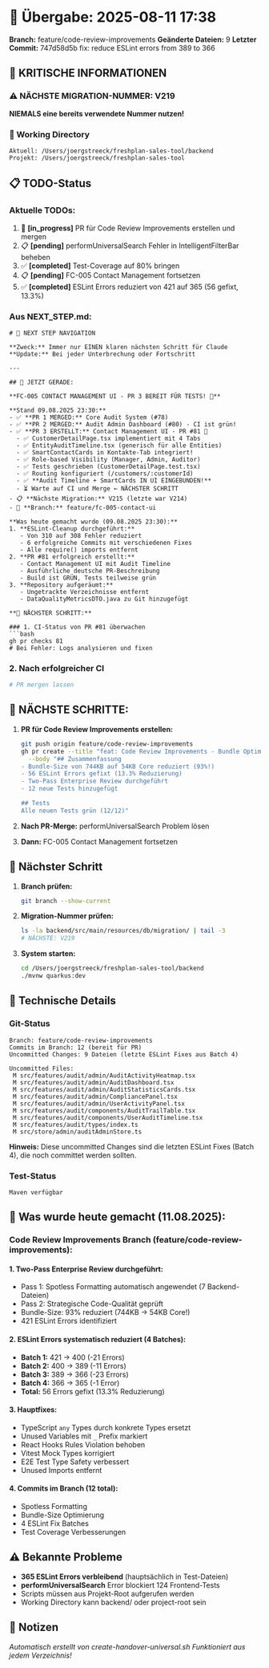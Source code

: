 # 🤝 Übergabe: 2025-08-11 17:38
**Branch:** feature/code-review-improvements
**Geänderte Dateien:** 9
**Letzter Commit:** 747d58d5b fix: reduce ESLint errors from 389 to 366

## 🚨 KRITISCHE INFORMATIONEN

### ⚠️ NÄCHSTE MIGRATION-NUMMER: V219
**NIEMALS eine bereits verwendete Nummer nutzen!**

### 📍 Working Directory
```
Aktuell: /Users/joergstreeck/freshplan-sales-tool/backend
Projekt: /Users/joergstreeck/freshplan-sales-tool
```

## 📋 TODO-Status

### Aktuelle TODOs:
1. 🔄 **[in_progress]** PR für Code Review Improvements erstellen und mergen
2. 📋 **[pending]** performUniversalSearch Fehler in IntelligentFilterBar beheben
3. ✅ **[completed]** Test-Coverage auf 80% bringen
4. 📋 **[pending]** FC-005 Contact Management fortsetzen
5. ✅ **[completed]** ESLint Errors reduziert von 421 auf 365 (56 gefixt, 13.3%)

### Aus NEXT_STEP.md:
```
# 🧭 NEXT STEP NAVIGATION

**Zweck:** Immer nur EINEN klaren nächsten Schritt für Claude
**Update:** Bei jeder Unterbrechung oder Fortschritt

---

## 🎯 JETZT GERADE:

**FC-005 CONTACT MANAGEMENT UI - PR 3 BEREIT FÜR TESTS! 📱**

**Stand 09.08.2025 23:30:**
- ✅ **PR 1 MERGED:** Core Audit System (#78)
- ✅ **PR 2 MERGED:** Audit Admin Dashboard (#80) - CI ist grün!
- ✅ **PR 3 ERSTELLT:** Contact Management UI - PR #81 🎉
  - ✅ CustomerDetailPage.tsx implementiert mit 4 Tabs
  - ✅ EntityAuditTimeline.tsx (generisch für alle Entities)
  - ✅ SmartContactCards in Kontakte-Tab integriert!
  - ✅ Role-based Visibility (Manager, Admin, Auditor)
  - ✅ Tests geschrieben (CustomerDetailPage.test.tsx)
  - ✅ Routing konfiguriert (/customers/:customerId)
  - ✅ **Audit Timeline + SmartCards IN UI EINGEBUNDEN!**
  - ⏳ Warte auf CI und Merge ← NÄCHSTER SCHRITT
- 📋 **Nächste Migration:** V215 (letzte war V214)
- 🌿 **Branch:** feature/fc-005-contact-ui

**Was heute gemacht wurde (09.08.2025 23:30):**
1. **ESLint-Cleanup durchgeführt:**
   - Von 310 auf 308 Fehler reduziert
   - 6 erfolgreiche Commits mit verschiedenen Fixes
   - Alle require() imports entfernt
2. **PR #81 erfolgreich erstellt:**
   - Contact Management UI mit Audit Timeline
   - Ausführliche deutsche PR-Beschreibung
   - Build ist GRÜN, Tests teilweise grün
3. **Repository aufgeräumt:**
   - Ungetrackte Verzeichnisse entfernt
   - DataQualityMetricsDTO.java zu Git hinzugefügt

**🚀 NÄCHSTER SCHRITT:**

### 1. CI-Status von PR #81 überwachen
```bash
gh pr checks 81
# Bei Fehler: Logs analysieren und fixen
```

### 2. Nach erfolgreicher CI
```bash
# PR mergen lassen
```

## 🚀 NÄCHSTE SCHRITTE:

1. **PR für Code Review Improvements erstellen:**
   ```bash
   git push origin feature/code-review-improvements
   gh pr create --title "feat: Code Review Improvements - Bundle Optimization & ESLint Fixes" \
     --body "## Zusammenfassung
   - Bundle-Size von 744KB auf 54KB Core reduziert (93%!)
   - 56 ESLint Errors gefixt (13.3% Reduzierung)
   - Two-Pass Enterprise Review durchgeführt
   - 12 neue Tests hinzugefügt
   
   ## Tests
   Alle neuen Tests grün (12/12)"
   ```

2. **Nach PR-Merge:** performUniversalSearch Problem lösen
3. **Dann:** FC-005 Contact Management fortsetzen

## 🎯 Nächster Schritt

1. **Branch prüfen:**
   ```bash
   git branch --show-current
   ```

2. **Migration-Nummer prüfen:**
   ```bash
   ls -la backend/src/main/resources/db/migration/ | tail -3
   # NÄCHSTE: V219
   ```

3. **System starten:**
   ```bash
   cd /Users/joergstreeck/freshplan-sales-tool/backend
   ./mvnw quarkus:dev
   ```

## 🔧 Technische Details

### Git-Status
```
Branch: feature/code-review-improvements
Commits im Branch: 12 (bereit für PR)
Uncommitted Changes: 9 Dateien (letzte ESLint Fixes aus Batch 4)

Uncommitted Files:
 M src/features/audit/admin/AuditActivityHeatmap.tsx
 M src/features/audit/admin/AuditDashboard.tsx
 M src/features/audit/admin/AuditStatisticsCards.tsx
 M src/features/audit/admin/CompliancePanel.tsx
 M src/features/audit/admin/UserActivityPanel.tsx
 M src/features/audit/components/AuditTrailTable.tsx
 M src/features/audit/components/UserAuditTimeline.tsx
 M src/features/audit/types/index.ts
 M src/store/admin/auditAdminStore.ts
```

**Hinweis:** Diese uncommitted Changes sind die letzten ESLint Fixes (Batch 4), die noch committet werden sollten.

### Test-Status
```
Maven verfügbar
```

## 🎯 Was wurde heute gemacht (11.08.2025):

### Code Review Improvements Branch (feature/code-review-improvements):

#### 1. **Two-Pass Enterprise Review durchgeführt:**
   - Pass 1: Spotless Formatting automatisch angewendet (7 Backend-Dateien)
   - Pass 2: Strategische Code-Qualität geprüft
   - Bundle-Size: 93% reduziert (744KB → 54KB Core!)
   - 421 ESLint Errors identifiziert

#### 2. **ESLint Errors systematisch reduziert (4 Batches):**
   - **Batch 1:** 421 → 400 (-21 Errors)
   - **Batch 2:** 400 → 389 (-11 Errors)
   - **Batch 3:** 389 → 366 (-23 Errors)
   - **Batch 4:** 366 → 365 (-1 Error)
   - **Total:** 56 Errors gefixt (13.3% Reduzierung)

#### 3. **Hauptfixes:**
   - TypeScript `any` Types durch konkrete Types ersetzt
   - Unused Variables mit `_` Prefix markiert
   - React Hooks Rules Violation behoben
   - Vitest Mock Types korrigiert
   - E2E Test Type Safety verbessert
   - Unused Imports entfernt

#### 4. **Commits im Branch (12 total):**
   - Spotless Formatting
   - Bundle-Size Optimierung
   - 4 ESLint Fix Batches
   - Test Coverage Verbesserungen

## ⚠️ Bekannte Probleme

- **365 ESLint Errors verbleibend** (hauptsächlich in Test-Dateien)
- **performUniversalSearch** Error blockiert 124 Frontend-Tests
- Scripts müssen aus Projekt-Root aufgerufen werden
- Working Directory kann backend/ oder project-root sein

## 📝 Notizen

_Automatisch erstellt von create-handover-universal.sh_
_Funktioniert aus jedem Verzeichnis!_
